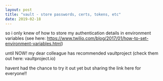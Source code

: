```yaml
---
layout: post
title: "vault - store passwords, certs, tokens, etc"
date: 2019-02-18
---
```


so i only knew of how to store my authentication details in environment variables (see here: https://www.twilio.com/blog/2017/01/how-to-set-environment-variables.html)

until NOW! my dear colleague has recommended vaultproject (check them out here: vaultproject.io) 

havent had the chance to try it out yet but sharing the link here for everyone!!